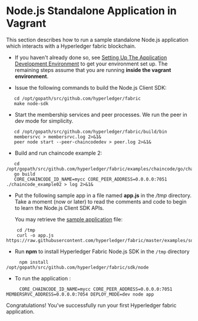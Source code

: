 # Node.js Standalone Application in Vagrant

This section describes how to run a sample standalone Node.js application which interacts with a Hyperledger fabric blockchain.

* If you haven't already done so, see [Setting Up The Application Development Environment](app-developer-env-setup.md) to get your environment set up.  The remaining steps assume that you are running **inside the vagrant environment**.

* Issue the following commands to build the Node.js Client SDK:

```
   cd /opt/gopath/src/github.com/hyperledger/fabric
   make node-sdk
```

* Start the membership services and peer processes.  We run the peer in dev mode for simplicity.

```
   cd /opt/gopath/src/github.com/hyperledger/fabric/build/bin
   membersrvc > membersrvc.log 2>&1&
   peer node start --peer-chaincodedev > peer.log 2>&1&
```

* Build and run chaincode example 2:

```
   cd /opt/gopath/src/github.com/hyperledger/fabric/examples/chaincode/go/chaincode_example02
   go build
   CORE_CHAINCODE_ID_NAME=mycc CORE_PEER_ADDRESS=0.0.0.0:7051 ./chaincode_example02 > log 2>&1&
```

* Put the following sample app in a file named **app.js** in the */tmp* directory.  Take a moment (now or later) to read the comments and code to begin to learn the Node.js Client SDK APIs.

   You may retrieve the [sample application](https://raw.githubusercontent.com/hyperledger/fabric/master/examples/sdk/node/app.js) file:
```
    cd /tmp
    curl -o app.js https://raw.githubusercontent.com/hyperledger/fabric/master/examples/sdk/node/app.js
```
* Run **npm** to install Hyperledger Fabric Node.js SDK in the `/tmp` directory
```
     npm install /opt/gopath/src/github.com/hyperledger/fabric/sdk/node
```

* To run the application :

```
     CORE_CHAINCODE_ID_NAME=mycc CORE_PEER_ADDRESS=0.0.0.0:7051 MEMBERSRVC_ADDRESS=0.0.0.0:7054 DEPLOY_MODE=dev node app
```

Congratulations!  You've successfully run your first Hyperledger fabric application.

